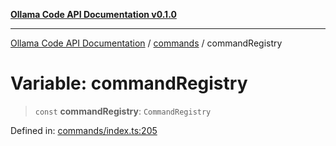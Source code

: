 [**Ollama Code API Documentation v0.1.0**](../../README.md)

***

[Ollama Code API Documentation](../../modules.md) / [commands](../README.md) / commandRegistry

# Variable: commandRegistry

> `const` **commandRegistry**: `CommandRegistry`

Defined in: [commands/index.ts:205](https://github.com/erichchampion/ollama-code/blob/ab39001f5b20eb752663d221d744e3f01c2bdae9/ollama-code/src/commands/index.ts#L205)

